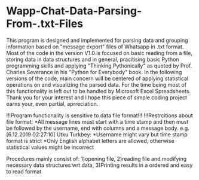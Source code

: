   # Wapp-Chat-Data-Parsing-From-.txt-Files
  This program is designed and implemented for parsing data and grouping information based on "message export" files of Whatsapp in .txt format.
Most of the code in the version V1.0 is focused on basic reading from a file, storing data in data structures and in general,
pracitising basic Python programming skills and applying "Thinking Pythonically" as quoted by Prof. Charles Severance in his "Python for Everybody" book.
In the following versions of the code, main concern will be centered of applying statistical operations on and visualizing the parsed data.
For the time being most of this functionality is left out to be handled by Microsoft Excel Spreadsheets.
Thank you for your interest and I hope this piece of simple coding project earns your, even partial, aprreciation.

!!!Program functionality is sensitive to data file format!!!
!!!Restrcitions about file format:
     *All message lines must start with a time stamp and then must be followed by the username, end with columns and a message body.
     e.g. [6.12.2019 02:27:10] Utku Turkbey: <message body>
     *Username might vary but time stamp format is strict
     *Only English alphabet letters are allowed, otherwise statistical values might be incorrect

Procedures mainly consist of:
     1)opening file,
     2)reading file and modifying necessary data structures wrt data,
     3)Printing results in a ordered and easy to read format
